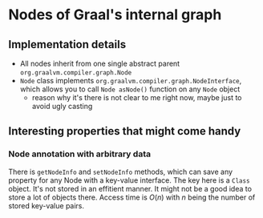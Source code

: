 # Nodes of Graal's internal graph

## Implementation details

* All nodes inherit from one single abstract parent `org.graalvm.compiler.graph.Node`
* `Node` class implements `org.graalvm.compiler.graph.NodeInterface`, which allows you to call `Node asNode()` function on any `Node` object
  * reason why it's there is not clear to me right now, maybe just to avoid ugly casting

## Interesting properties that might come handy

### Node annotation with arbitrary data

There is `getNodeInfo` and `setNodeInfo` methods, which can save any property for any Node with a key-value interface. The key here is a `Class` object. It's not stored in an effitient manner. It might not be a good idea to store a lot of objects there. Access time is $O(n)$ with $n$ being the number of stored key-value pairs.
